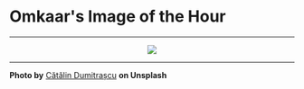 # Omkaar's Image of the Hour

---

<div align="center">

<a href="https://unsplash.com/photos/man-walks-along-a-bridge-with-buildings-in-the-background-sXCSICL8_E8">
  <img src="https://images.unsplash.com/photo-1751302386326-7eb6ae7ad39a?crop=entropy&cs=tinysrgb&fit=max&fm=jpg&ixid=M3w3NjA2Nzh8MHwxfHJhbmRvbXx8fHx8fHx8fDE3NTM0NDEyMDB8&ixlib=rb-4.1.0&q=80&w=1080" style="max-width:100%; height:auto;">
</a>



</div>

---

**Photo by** [Cătălin Dumitrașcu](https://unsplash.com/@catalindumitrascu) **on Unsplash**
